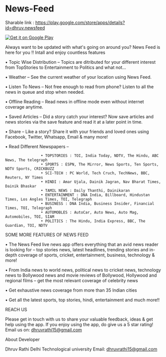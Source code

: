 # News-Feed

 Sharable link : https://play.google.com/store/apps/details?id=dhruv.newsfeed 
 
 
 <a href='https://play.google.com/store/apps/details?id=dhruv.newsfeed&utm_source=global_co&utm_medium=prtnr&utm_content=Mar2515&utm_campaign=PartBadge&pcampaignid=MKT-Other-global-all-co-prtnr-py-PartBadge-Mar2515-1'><img alt='Get it on Google Play' src='https://play.google.com/intl/en_us/badges/images/generic/en_badge_web_generic.png'/></a>
 
 
Always want to be updated with what's going on around you? News Feed is here for you !! Intall and enjoy countless features 


• Topic Wise Distribution – Topics are ditributed for your different interest from TopStories to Entertainment to Politics and what not...

• Weather – See the current weather of your location using News Feed.

• Listen To News – Not free enough to read from phone? Listen to all the news in queue and stop when needed.

• Offline Reading – Read news in offline mode even without internet coverage anytime.

• Saved Articles – Did a story catch your interest? Now save articles and news stories via the save feature and read it at a later point in time.

• Share – Like a story? Share it with your friends and loved ones using Facebook, Twitter, Whatsapp, Email & many more!

• Read Different Newspapers –

					• TOPSTORIES : TOI, India Today, NDTV, The Hindu, ABC News, The telegraph
					• SPORTS : ESPN, The Mirror, News Sports, Ten Sports, NDTV Sports, CRICKBUZZ
					• SCI-TECH : PC World, Tech Cruch, TechNews, BBC, Reuters, NY Times
					• HINDI : Amar Ujala, Dainik Jagran, Nav Bharat Times, Dainik Bhaskar
					• TAMIL NEWS : Daily Thanthi, Dainikaran
					• ENTERTAINMENT : DNA India, Billboard, Hindustan Times, Los Angles Times, TOI, Telegraph
					• BUSINESS : DNA India, Business Insider, Financial Times, TOI, Telegraph
					• AUTOMOBLES : AutoCar, Auto News, Auto Mag, Automobiles, TOI, SIAM
					• POLITICS : The Hindu, India Express, BBC, The Guardian, TOI, NDTV

SOME MORE FEATURES OF NEWS FEED

• The News Feed live news app offers everything that an avid news reader is looking for – top stories news, latest headlines, trending stories and in-depth coverage of sports, cricket, entertainment, business, technology & more!

• From India news to world news, political news to cricket news, technology news to Bollywood news and movie reviews of Bollywood, Hollywood and regional films – get the most relevant coverage of celebrity news

• Get exhaustive news coverage from more than 35 Indian cities

• Get all the latest sports, top stories, hindi, entertainment and much more!!

REACH US

Please get in touch with us to share your valuable feedback, ideas & get help using the app. If you enjoy using the app, do give us a 5 star rating!
Email us on: dhruvrathi15@gmail.com

About Developer

Dhruv Rathi 
Delhi Technological university
Email: dhruvrathi15@gmail.com

